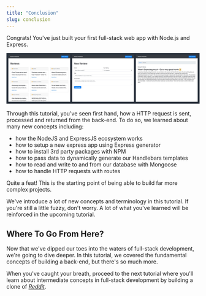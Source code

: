 ```yaml
---
title: "Conclusion"
slug: conclusion
---
```


Congrats! You've just built your first full-stack web app with Node.js and Express.

![Final App](assets/final_app.jpg)

Through this tutorial, you've seen first hand, how a HTTP request is sent, processed and returned from the back-end. To do so, we learned about many new concepts including:

- how the NodeJS and ExpressJS ecosystem works
- how to setup a new express app using Express generator
- how to install 3rd party packages with NPM
- how to pass data to dynamically generate our Handlebars templates
- how to read and write to and from our database with Mongoose
- how to handle HTTP requests with routes

Quite a feat! This is the starting point of being able to build far more complex projects.

We've introduce a lot of new concepts and terminology in this tutorial. If you're still a little fuzzy, don't worry. A lot of what you've learned will be reinforced in the upcoming tutorial.

## Where To Go From Here?

Now that we've dipped our toes into the waters of full-stack development, we're going to dive deeper. In this tutorial, we covered the fundamental concepts of building a back-end, but there's so much more.

When you've caught your breath, proceed to the next tutorial where you'll learn about intermediate concepts in full-stack development by building a clone of [_Reddit_](https://www.reddit.com/).
